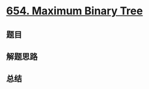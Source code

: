 # [654. Maximum Binary Tree](https://leetcode.com/problems/maximum-binary-tree/)

## 题目


## 解题思路


## 总结


